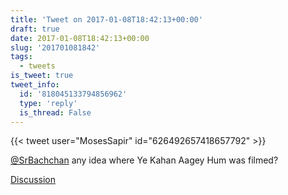 ```yaml
---
title: 'Tweet on 2017-01-08T18:42:13+00:00'
draft: true
date: 2017-01-08T18:42:13+00:00
slug: '201701081842'
tags:
  - tweets
is_tweet: true
tweet_info:
  id: '818045133794856962'
  type: 'reply'
  is_thread: False
---
```




{{< tweet user="MosesSapir" id="626492657418657792" >}}

[@SrBachchan](https://x.com/SrBachchan) any idea where Ye Kahan Aagey Hum was filmed?

[Discussion](https://x.com/sytelus/status/818045133794856962)
